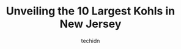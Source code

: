 ---
layout: ampstory
image: https://i0.wp.com/www.depkes.org/wp-content/uploads/2023/06/kohls-0-in-new-jersey-1685967957.jpeg?resize=640,853
author: techidn
featured: false
description: Discover the impressive array of Kohls options in New Jersey, where you can find 10 of the largest Kohls establishments in the area. From renowned classics to hidden gems, New Jersey offers 
title: Unveiling the 10 Largest Kohls in New Jersey
cover:
   title: Unveiling the 10 Largest Kohls in New Jersey
   subtitle: Rickpate
   background: https://www.depkes.org/wp-content/uploads/2023/06/kohls-0-in-new-jersey-1685967957.jpeg

pages: 
 - layout: thirds
   top: <h1>#1 Kohls</h1>
   bottom: "<p>I found a pair of converse on sale here at a discounted price no other store was offering, i ordered online for in store pick up. To my surprise going to the back of the </p>"
   background: https://www.depkes.org/wp-content/uploads/2023/06/kohls-1-in-new-jersey-1685967957.jpeg
   backgroundblur: true
 - layout: thirds
   top: <h1>#2 Kohls</h1>
   bottom: "<p>1900 E Linden Ave, Linden, NJ 07036, United States</p>"
   background: https://www.depkes.org/wp-content/uploads/2023/06/kohls-2-in-new-jersey-1685967958.jpeg
   cta:
      link: https://www.depkes.org/blog/unveiling-the-10-largest-kohls-in-new-jersey/
      text: Unveiling the 10 Largest Kohls in New Jersey
 - layout: thirds
   top: <h1>#3 Kohls</h1>
   bottom: "<p>40 Mall Dr E, Jersey City, NJ 07310, United States</p>"
   background: https://www.depkes.org/wp-content/uploads/2023/06/kohls-3-in-new-jersey-1685967958.jpeg
   cta:
      link: https://www.depkes.org/blog/unveiling-the-10-largest-kohls-in-new-jersey/
      text: Unveiling the 10 Largest Kohls in New Jersey
 - layout: thirds
   top: <h1>#4 Kohls</h1>
   bottom: "<p>1710 US-46, Woodland Park, NJ 07424, United States</p>"
   background: https://images.unsplash.com/photo-1580610447943-1bfbef5efe07?ixlib=rb-4.0.3&ixid=MnwxMjA3fDB8MHxwaG90by1wYWdlfHx8fGVufDB8fHx8&auto=format&fit=crop&w=640&h=853&q=80
   cta:
      link: https://www.depkes.org/blog/unveiling-the-10-largest-kohls-in-new-jersey/
      text: Unveiling the 10 Largest Kohls in New Jersey
 - layout: thirds
   top: <h1>#5 Kohls</h1>
   bottom: "<p>200 Bergen Town Center, Paramus, NJ 07652, United States</p>"
   background: https://images.unsplash.com/photo-1618005182384-a83a8bd57fbe?ixlib=rb-4.0.3&ixid=MnwxMjA3fDB8MHxwaG90by1wYWdlfHx8fGVufDB8fHx8&auto=format&fit=crop&w=640&h=853&q=80
   cta:
      link: https://www.depkes.org/blog/unveiling-the-10-largest-kohls-in-new-jersey/
      text: Unveiling the 10 Largest Kohls in New Jersey
 - layout: thirds
   top: <h1>#6 Kohls</h1>
   bottom: "<p>4971 Stelton Rd, South Plainfield, NJ 07080, United States</p>"
   background: https://images.unsplash.com/photo-1602536052359-ef94c21c5948?ixlib=rb-4.0.3&ixid=MnwxMjA3fDB8MHxwaG90by1wYWdlfHx8fGVufDB8fHx8&auto=format&fit=crop&w=640&h=853&q=80
   cta:
      link: https://www.depkes.org/blog/unveiling-the-10-largest-kohls-in-new-jersey/
      text: Unveiling the 10 Largest Kohls in New Jersey
 - layout: thirds
   top: <h1>#7 Kohls</h1>
   bottom: "<p>1800 NJ-23, Wayne, NJ 07470, United States</p>"
   background: https://images.unsplash.com/photo-1533998839656-76f5e4b2bccb?ixlib=rb-4.0.3&ixid=MnwxMjA3fDB8MHxwaG90by1wYWdlfHx8fGVufDB8fHx8&auto=format&fit=crop&w=640&h=853&q=80
   cta:
      link: https://www.depkes.org/blog/unveiling-the-10-largest-kohls-in-new-jersey/
      text: Unveiling the 10 Largest Kohls in New Jersey
 - layout: thirds
   middle: Continue reading...
   background: https://images.unsplash.com/photo-1561679660-d00ee1e0dc8e?ixlib=rb-4.0.3&ixid=MnwxMjA3fDB8MHxwaG90by1wYWdlfHx8fGVufDB8fHx8&auto=format&fit=crop&w=640&h=853&q=80
   cta:
      link: https://www.depkes.org/blog/unveiling-the-10-largest-kohls-in-new-jersey/
      text: Unveiling the 10 Largest Kohls in New Jersey
      
---